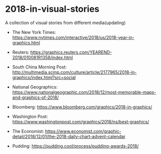 # 2018-in-visual-stories
A collection of visual stories from different media(updating)

- The New York Times: https://www.nytimes.com/interactive/2018/us/2018-year-in-graphics.html

- Reuters: https://graphics.reuters.com/YEAREND-2018/010081R1358/index.html

- South China Morning Post: http://multimedia.scmp.com/culture/article/2177965/2018-in-graphics/index.html?src=social

- National Geographics: https://www.nationalgeographic.com/2018/12/most-memorable-maps-and-graphics-of-2018/

- Bloomberg: https://www.bloomberg.com/graphics/2018-in-graphics/

- Washington Post: https://www.washingtonpost.com/graphics/2018/ns/best-graphics/

- The Economist: https://www.economist.com/graphic-detail/2018/12/01/the-2018-daily-chart-advent-calendar

- Pudding: https://pudding.cool/process/pudding-awards-2018/
